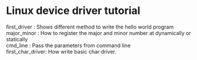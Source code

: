 # Linux device driver tutorial

first_driver : Shows different method to write the hello world program  
major_minor  : How to register the major and minor number at dynamically or statically  
cmd_line     : Pass the parameters from command line  
first_char_driver: How write basic char driver.  


